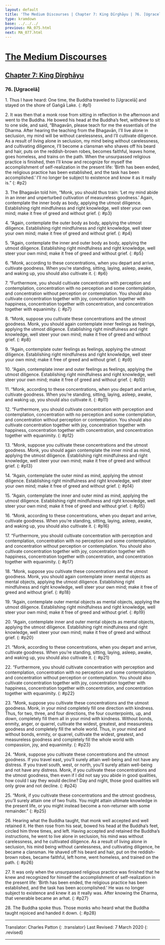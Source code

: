 ```yaml
---
layout: default
title: 'The Medium Discourses | Chapter 7: King Dīrghāyu | 76. [Ugracelā]'
type: kramdown
base: ../../../
previous: MA_075.html
next: MA_077.html
---
```


# [The Medium Discourses](../../index.html)
## [Chapter 7: King Dīrghāyu](index.html)
### 76. [Ugracelā]

1\. Thus I have heard: One time, the Buddha traveled to [Ugracelā] and stayed on the shore of Gaṅgā Lake.
{: #p1}

2\. It was then that a monk rose from sitting in reflection in the afternoon and went to the Buddha. He bowed his head at the Buddha’s feet, withdrew to sit to one side, and said, “Bhagavān, please teach for me the essentials of the Dharma. After hearing the teaching from the Bhagavān, I’ll live alone in seclusion, my mind will be without carelessness, and I’ll cultivate diligence. As a result of living alone in seclusion, my mind being without carelessness, and cultivating diligence, I’ll become a clansman who shaves off his beard and hair, puts on the reddish-brown robes, becomes faithful, leaves home, goes homeless, and trains on the path. When the unsurpassed religious practice is finished, then I’ll know and recognize for myself the accomplishment of self-realization in the present life: ‘Birth has been ended, the religious practice has been established, and the task has been accomplished.’ I’ll no longer be subject to existence and know it as it really is.”
{: #p2}

3\. The Bhagavān told him, “Monk, you should thus train: ‘Let my mind abide in an inner and unperturbed cultivation of measureless goodness.’ Again, contemplate the inner body as body, applying the utmost diligence. Establishing right mindfulness and right knowledge, well steer your own mind; make it free of greed and without grief.
{: #p3}

4\. “Again, contemplate the outer body as body, applying the utmost diligence. Establishing right mindfulness and right knowledge, well steer your own mind; make it free of greed and without grief.
{: #p4}

5\. “Again, contemplate the inner and outer body as body, applying the utmost diligence. Establishing right mindfulness and right knowledge, well steer your own mind; make it free of greed and without grief.
{: #p5}

6\. “Monk, according to these concentrations, when you depart and arrive, cultivate goodness. When you’re standing, sitting, laying, asleep, awake, and waking up, you should also cultivate it.
{: #p6}

7\. “Furthermore, you should cultivate concentration with perception and contemplation, concentration with no perception and some contemplation, and concentration without perception or contemplation. You should also cultivate concentration together with joy, concentration together with happiness, concentration together with concentration, and concentration together with equanimity.
{: #p7}

8\. “Monk, suppose you cultivate these concentrations and the utmost goodness. Monk, you should again contemplate inner feelings as feelings, applying the utmost diligence. Establishing right mindfulness and right knowledge, well steer your own mind; make it free of greed and without grief.
{: #p8}

9\. “Again, contemplate outer feelings as feelings, applying the utmost diligence. Establishing right mindfulness and right knowledge, well steer your own mind; make it free of greed and without grief.
{: #p9}

10\. “Again, contemplate inner and outer feelings as feelings, applying the utmost diligence. Establishing right mindfulness and right knowledge, well steer your own mind; make it free of greed and without grief.
{: #p10}

11\. “Monk, according to these concentrations, when you depart and arrive, cultivate goodness. When you’re standing, sitting, laying, asleep, awake, and waking up, you should also cultivate it.
{: #p11}

12\. “Furthermore, you should cultivate concentration with perception and contemplation, concentration with no perception and some contemplation, and concentration without perception or contemplation. You should also cultivate concentration together with joy, concentration together with happiness, concentration together with concentration, and concentration together with equanimity.
{: #p12}

13\. “Monk, suppose you cultivate these concentrations and the utmost goodness. Monk, you should again contemplate the inner mind as mind, applying the utmost diligence. Establishing right mindfulness and right knowledge, well steer your own mind; make it free of greed and without grief.
{: #p13}

14\. “Again, contemplate the outer mind as mind, applying the utmost diligence. Establishing right mindfulness and right knowledge, well steer your own mind; make it free of greed and without grief.
{: #p14}

15\. “Again, contemplate the inner and outer mind as mind, applying the utmost diligence. Establishing right mindfulness and right knowledge, well steer your own mind; make it free of greed and without grief.
{: #p15}

16\. “Monk, according to these concentrations, when you depart and arrive, cultivate goodness. When you’re standing, sitting, laying, asleep, awake, and waking up, you should also cultivate it.
{: #p16}

17\. “Furthermore, you should cultivate concentration with perception and contemplation, concentration with no perception and some contemplation, and concentration without perception or contemplation. You should also cultivate concentration together with joy, concentration together with happiness, concentration together with concentration, and concentration together with equanimity.
{: #p17}

18\. “Monk, suppose you cultivate these concentrations and the utmost goodness. Monk, you should again contemplate inner mental objects as mental objects, applying the utmost diligence. Establishing right mindfulness and right knowledge, well steer your own mind; make it free of greed and without grief.
{: #p18}

19\. “Again, contemplate outer mental objects as mental objects, applying the utmost diligence. Establishing right mindfulness and right knowledge, well steer your own mind; make it free of greed and without grief.
{: #p19}

20\. “Again, contemplate inner and outer mental objects as mental objects, applying the utmost diligence. Establishing right mindfulness and right knowledge, well steer your own mind; make it free of greed and without grief.
{: #p20}

21\. “Monk, according to these concentrations, when you depart and arrive, cultivate goodness. When you’re standing, sitting, laying, asleep, awake, and waking up, you should also cultivate it.
{: #p21}

22\. “Furthermore, you should cultivate concentration with perception and contemplation, concentration with no perception and some contemplation, and concentration without perception or contemplation. You should also cultivate concentration together with joy, concentration together with happiness, concentration together with concentration, and concentration together with equanimity.
{: #p22}

23\. “Monk, suppose you cultivate these concentrations and the utmost goodness. Monk, in your mind completely fill one direction with kindness. Thus, for two, three, and four directions, the four counterpoints, up, and down, completely fill them all in your mind with kindness. Without bonds, enmity, anger, or quarrel, cultivate the widest, greatest, and measureless goodness and completely fill the whole world. Thus, in your mind and without bonds, enmity, or quarrel, cultivate the widest, greatest, and measureless goodness and completely fill the whole world with compassion, joy, and equanimity.
{: #p23}

24\. “Monk, suppose you cultivate these concentrations and the utmost goodness. If you travel east, you’ll surely attain well-being and not have any distress. If you travel south, west, or north, you’ll surely attain well-being and not have any distress. Monk, if you cultivate these concentrations and the utmost goodness, then even if I did not say you abide in good qualities, how could I say they would decline? Day and night, those good qualities will only grow and not decline.
{: #p24}

25\. “Monk, if you cultivate these concentrations and the utmost goodness, you’ll surely attain one of two fruits. You might attain ultimate knowledge in the present life, or you might instead become a non-returner with some remainder.”
{: #p25}

26\. Hearing what the Buddha taught, that monk well accepted and well retained it. He then rose from his seat, bowed his head at the Buddha’s feet, circled him three times, and left. Having accepted and retained the Buddha’s instructions, he went to live alone in seclusion, his mind was without carelessness, and he cultivated diligence. As a result of living alone in seclusion, his mind being without carelessness, and cultivating diligence, he became a clansman. He shaved off his beard and hair, put on the reddish-brown robes, became faithful, left home, went homeless, and trained on the path.
{: #p26}

27\. It was only when the unsurpassed religious practice was finished that he knew and recognized for himself the accomplishment of self-realization in the present life: ‘Birth has been ended, the religious practice has been established, and the task has been accomplished.’ He was no longer subject to existence and knew it as it really was. After knowing the Dharma, that venerable became an arhat.
{: #p27}

28\. The Buddha spoke thus. Those monks who heard what the Buddha taught rejoiced and handed it down.
{: #p28}

---

Translator: Charles Patton
{: .translator}
Last Revised: 7 March 2020
{: .revised}

---
